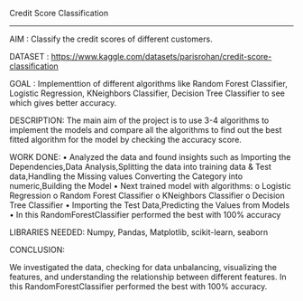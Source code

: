 
Credit Score Classification
_______________________________________________________________________________________________________________________________________________________________________

AIM : Classify the credit scores of different customers.

DATASET : https://www.kaggle.com/datasets/parisrohan/credit-score-classification

GOAL : Implementtion of different algorithms like Random Forest Classifier, Logistic Regression, KNeighbors Classifier, Decision Tree Classifier to see which gives better accuracy.

DESCRIPTION: The main aim of the project is to use 3-4 algorithms to implement the models and compare all the algorithms to find out the best fitted algorithm for the model by checking the accuracy score.

WORK DONE:
•	Analyzed the data and found insights such as Importing the Dependencies,Data Analysis,Splitting the data into training data & Test data,Handling the Missing values Converting the Category into numeric,Building the Model
•	Next trained model with algorithms:
o	Logistic Regression
o	Random Forest Classifier
o	KNeighbors Classifier
o	Decision Tree Classifier
•	Importing the Test Data,Predicting the Values from Models
•	In this RandomForestClassifier performed the best with 100% accuracy

LIBRARIES NEEDED:
Numpy,
Pandas,
Matplotlib,
scikit-learn,
seaborn

CONCLUSION:

We investigated the data, checking for data unbalancing, visualizing the features, and understanding the relationship between different features. 
In this RandomForestClassifier performed the best with 100% accuracy.


